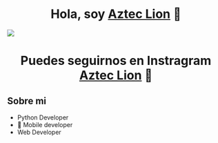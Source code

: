 <div align="center">
<h1 align="center">Hola, soy <a href="https://azteclion.com/">Aztec Lion</a> 👋</h1>
</div>
<img src="https://assets.zyrosite.com/cdn-cgi/image/format=auto,w=266,fit=crop,q=95/mePxK3z4Qqf2gBqK/aztec-lion-logo-AQExoXroL1F1XaQq.png">

<h1 align="center">Puedes seguirnos en Instragram <a href="https://www.instagram.com/aztec.lion/?hl=es-la"> Aztec Lion</a> 👋</h1>

## Sobre mi

- Python Developer 
- 📲 Mobile developer
- Web Developer
<br>
